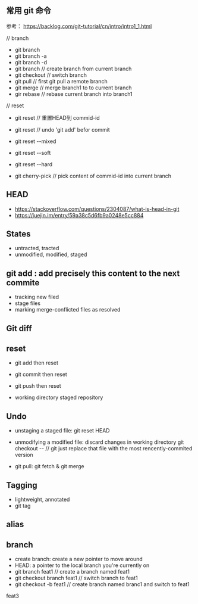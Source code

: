 ## 常用 git 命令
参考： https://backlog.com/git-tutorial/cn/intro/intro1_1.html

// branch
* git branch
* git branch -a
* git branch -d
* git branch <branch-name> // create branch from current branch
* git checkout <branch-name> // switch branch
* git pull <remote host name> <remote branch name:local branch name>  // first git pull a remote branch
* git merge <branch1> // merge branch1 to to current branch
* gir rebase <branch1> // rebase current branch into branch1

// reset
* git reset <commid-id> // 重置HEAD到 commid-id
* git reset <file> // undo 'git add' befor commit
* git reset --mixed
* git reset --soft
* git reset --hard

* git cherry-pick <commit-id> // pick content of commid-id into current branch

## HEAD
* https://stackoverflow.com/questions/2304087/what-is-head-in-git
* https://juejin.im/entry/59a38c5d6fb9a0248e5cc884

## States
* untracted, tracted
* unmodified, modified, staged

## git add : add precisely this content to the next commite
* tracking new filed
* stage files
* marking merge-conflicted files as resolved

## Git diff


## reset
* git add then reset
* git commit then reset
* git push then reset

* working directory  staged repository

## Undo
* unstaging a staged file: git reset HEAD <file>
* unmodifying a modified file: discard changes in working directory
  git checkout -- <file> // git just replace that file with the most rencently-commited version

* git pull: git fetch & git merge


## Tagging
* lightweight, annotated
* git tag


## alias

## branch
* create branch: create a new pointer to move around
* HEAD: a pointer to the local branch you're currently on
* git branch feat1  // create a branch named feat1
* git checkout branch feat1 // switch branch to feat1
* git checkout -b feat1 // create branch named branc1 and switch to feat1

feat3

